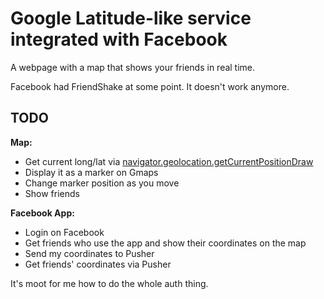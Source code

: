 # Google Latitude-like service integrated with Facebook

A webpage with a map that shows your friends in real time.

Facebook had FriendShake at some point. It doesn't work anymore.


## TODO

**Map:**  
* Get current long/lat via [navigator.geolocation.getCurrentPositionDraw](http://diveintohtml5.info/geolocation.html)
* Display it as a marker on Gmaps
* Change marker position as you move
* Show friends

**Facebook App:**  
* Login on Facebook
* Get friends who use the app and show their coordinates on the map
* Send my coordinates to Pusher
* Get friends' coordinates via Pusher

It's moot for me how to do the whole auth thing.